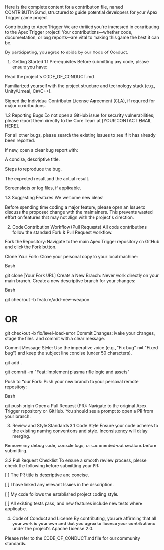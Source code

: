 Here is the complete content for a contribution file, named CONTRIBUTING.md, structured to guide potential developers for your Apex Trigger game project.

Contributing to Apex Trigger
We are thrilled you're interested in contributing to the Apex Trigger project! Your contributions—whether code, documentation, or bug reports—are vital to making this game the best it can be.

By participating, you agree to abide by our Code of Conduct.

1. Getting Started
1.1 Prerequisites
Before submitting any code, please ensure you have:

Read the project's CODE_OF_CONDUCT.md.

Familiarized yourself with the project structure and technology stack (e.g., Unity/Unreal, C#/C++).

Signed the Individual Contributor License Agreement (CLA), if required for major contributions.

1.2 Reporting Bugs
Do not open a GitHub issue for security vulnerabilities; please report them directly to the Core Team at [YOUR CONTACT EMAIL HERE].

For all other bugs, please search the existing Issues to see if it has already been reported.

If new, open a clear bug report with:

A concise, descriptive title.

Steps to reproduce the bug.

The expected result and the actual result.

Screenshots or log files, if applicable.

1.3 Suggesting Features
We welcome new ideas!

Before spending time coding a major feature, please open an Issue to discuss the proposed change with the maintainers. This prevents wasted effort on features that may not align with the project's direction.

2. Code Contribution Workflow (Pull Requests)
All code contributions follow the standard Fork & Pull Request workflow.

Fork the Repository: Navigate to the main Apex Trigger repository on GitHub and click the Fork button.

Clone Your Fork: Clone your personal copy to your local machine:

Bash

git clone [Your Fork URL]
Create a New Branch: Never work directly on your main branch. Create a new descriptive branch for your changes:

Bash

git checkout -b feature/add-new-weapon
# OR
git checkout -b fix/level-load-error
Commit Changes: Make your changes, stage the files, and commit with a clear message.

Commit Message Style: Use the imperative voice (e.g., "Fix bug" not "Fixed bug") and keep the subject line concise (under 50 characters).

git add .

git commit -m "Feat: Implement plasma rifle logic and assets"

Push to Your Fork: Push your new branch to your personal remote repository:

Bash

git push origin <branch-name>
Open a Pull Request (PR): Navigate to the original Apex Trigger repository on GitHub. You should see a prompt to open a PR from your branch.

3. Review and Style Standards
3.1 Code Style
Ensure your code adheres to the existing naming conventions and style. Inconsistency will delay merging.

Remove any debug code, console logs, or commented-out sections before submitting.

3.2 Pull Request Checklist
To ensure a smooth review process, please check the following before submitting your PR:

[ ] The PR title is descriptive and concise.

[ ] I have linked any relevant Issues in the description.

[ ] My code follows the established project coding style.

[ ] All existing tests pass, and new features include new tests where applicable.

4. Code of Conduct and License
By contributing, you are affirming that all your work is your own and that you agree to license your contributions under the project's Apache License 2.0.

Please refer to the CODE_OF_CONDUCT.md file for our community standards.

